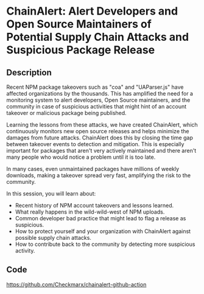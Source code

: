 # ChainAlert: Alert Developers and Open Source Maintainers of Potential Supply Chain Attacks and Suspicious Package Release

## Description
Recent NPM package takeovers such as "coa" and "UAParser.js" have affected organizations by the thousands. This has amplified the need for a monitoring system to alert developers, Open Source maintainers, and the community in case of suspicious activities that might hint of an account takeover or malicious package being published.

Learning the lessons from these attacks, we have created ChainAlert, which continuously monitors new open source releases and helps minimize the damages from future attacks. ChainAlert does this by closing the time gap between takeover events to detection and mitigation. This is especially important for packages that aren't very actively maintained and there aren't many people who would notice a problem until it is too late.

In many cases, even unmaintained packages have millions of weekly downloads, making a takeover spread very fast, amplifying the risk to the community.

In this session, you will learn about:

- Recent history of NPM account takeovers and lessons learned.
- What really happens in the wild-wild-west of NPM uploads.
- Common developer bad practice that might lead to flag a release as suspicious.
- How to protect yourself and your organization with ChainAlert against possible supply chain attacks.
- How to contribute back to the community by detecting more suspicious activity.

## Code
https://github.com/Checkmarx/chainalert-github-action
